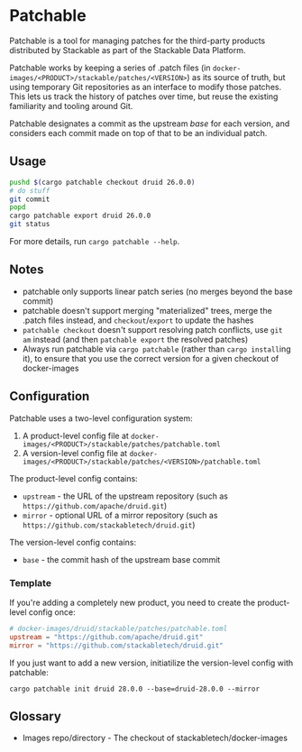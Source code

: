 # Patchable

Patchable is a tool for managing patches for the third-party products distributed by Stackable as part of the Stackable Data Platform.

Patchable works by keeping a series of .patch files (in `docker-images/<PRODUCT>/stackable/patches/<VERSION>`)
as its source of truth, but using temporary Git repositories as an interface to modify those patches.
This lets us track the history of patches over time, but reuse the existing familiarity and tooling around Git.

Patchable designates a commit as the upstream _base_ for each version, and considers each commit made on top of that
to be an individual patch.

## Usage

```sh
pushd $(cargo patchable checkout druid 26.0.0)
# do stuff
git commit
popd
cargo patchable export druid 26.0.0
git status
```

For more details, run `cargo patchable --help`.

## Notes

- patchable only supports linear patch series (no merges beyond the base commit)
- patchable doesn't support merging "materialized" trees, merge the .patch files instead, and `checkout`/`export` to update the hashes
- `patchable checkout` doesn't support resolving patch conflicts, use `git am` instead (and then `patchable export` the resolved patches)
- Always run patchable via `cargo patchable` (rather than `cargo install`ing it), to ensure that you use the correct version for a given checkout of docker-images

## Configuration

Patchable uses a two-level configuration system:

1. A product-level config file at `docker-images/<PRODUCT>/stackable/patches/patchable.toml`
2. A version-level config file at `docker-images/<PRODUCT>/stackable/patches/<VERSION>/patchable.toml`

The product-level config contains:
- `upstream` - the URL of the upstream repository (such as `https://github.com/apache/druid.git`)
- `mirror` - optional URL of a mirror repository (such as `https://github.com/stackabletech/druid.git`)

The version-level config contains:
- `base` - the commit hash of the upstream base commit

### Template

If you're adding a completely new product, you need to create the product-level config once:
```toml
# docker-images/druid/stackable/patches/patchable.toml
upstream = "https://github.com/apache/druid.git"
mirror = "https://github.com/stackabletech/druid.git"
```

If you just want to add a new version, initiatilize the version-level config with patchable:
```
cargo patchable init druid 28.0.0 --base=druid-28.0.0 --mirror
```

## Glossary

- Images repo/directory - The checkout of stackabletech/docker-images
